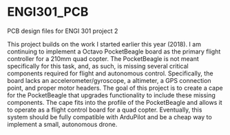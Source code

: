 # ENGI301_PCB
PCB design files for ENGI 301 project 2

This project builds on the work I started earlier this year (2018). I am continuing to implement a Octavo PocketBeagle board as the primary flight controller for a 210mm quad copter. The PocketBeagle is not meant specifically for this task, and, as such, is missing several critical components required for flight and autonomous control. Specifically, the board lacks an accelerometer/gyroscope, a altimeter, a GPS connection point, and proper motor headers. The goal of this project is to create a cape for the PocketBeagle that upgrades functionality to include these missing components. The cape fits into the profile of the PocketBeagle and allows it to operate as a flight control board for a quad copter. Eventually, this system should be fully compatible with ArduPilot and be a cheap way to implement a small, autonomous drone.
